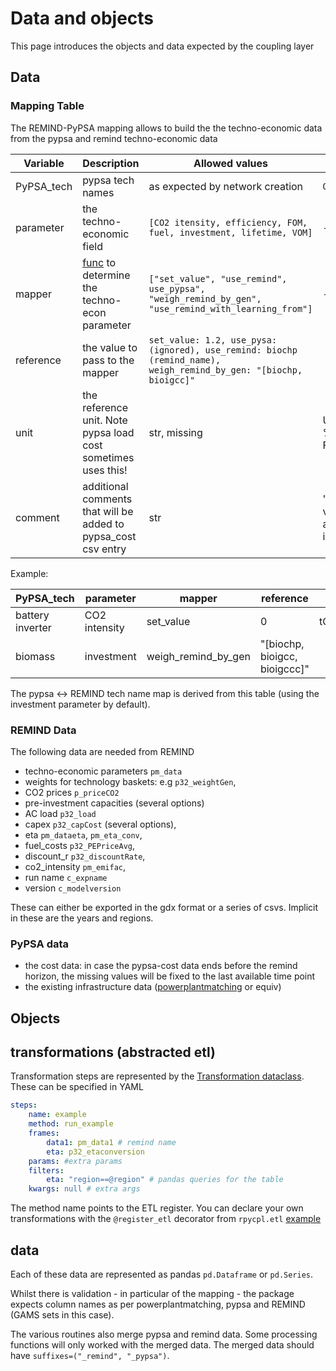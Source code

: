 # Data and objects
This page introduces the objects and data expected by the coupling layer
## Data

### Mapping Table
The REMIND-PyPSA mapping allows to build the the techno-economic data from the pypsa and remind techno-economic data 

| Variable | Description | Allowed values | example |
|--------------------|---------------|------------|-----------|
| PyPSA_tech | pypsa tech names | as expected by network creation | `OCGT` |
| parameter  | the techno-economic field | `[CO2 itensity, efficiency, FOM, fuel, investment, lifetime, VOM] ` | - |
| mapper    | [func](transformations#techno-economic-data) to determine the techno-econ parameter | `["set_value", "use_remind", use_pypsa", "weigh_remind_by_gen", "use_remind_with_learning_from"]`| - |
| reference | the value to pass to the mapper | `set_value: 1.2, use_pysa:(ignored), use_remind: biochp (remind_name), weigh_remind_by_gen: "[biochp, bioigcc]"` |
| unit     | the reference unit. Note pypsa load cost sometimes uses this! | str, missing | USD/Mwh, % (for FOM) |  
| comment | additional comments that will be added to pypsa_cost csv entry | str | "Dummy value to avoid issues" |

Example:

PyPSA_tech|parameter|mapper|reference|unit|comment|
|----|-----|----|----|----|----|
battery inverter|CO2 intensity|set_value|0|tCO2/MWh_th| |
biomass|investment|weigh_remind_by_gen|"[biochp, bioigcc, bioigccc]"| |

The pypsa <-> REMIND tech name map is derived from this table (using the investment parameter by default).

### REMIND Data

The following data are needed from REMIND
- techno-economic parameters `pm_data`
- weights for technology baskets: e.g `p32_weightGen`,
- CO2 prices `p_priceCO2`
- pre-investment capacities (several options)
- AC load `p32_load`
- capex `p32_capCost` (several options),
- eta `pm_dataeta`, `pm_eta_conv`,
- fuel_costs `p32_PEPriceAvg`,
- discount_r `p32_discountRate`,
- co2_intensity `pm_emifac`,
- run name `c_expname`
- version `c_modelversion`

These can either be exported in the gdx format or a series of csvs.
Implicit in these are the years and regions.

### PyPSA data
- the cost data: in case the pypsa-cost data ends before the remind horizon, the missing values will be fixed to the last available time point
- the existing infrastructure data ([powerplantmatching](https://powerplantmatching.readthedocs.io/en/latest/) or equiv)

## Objects

## transformations (abstracted etl)

Transformation steps are represented by the [Transformation dataclass](../docs/reference/etl).
These can be specified in YAML
```yaml
steps:
    name: example
    method: run_example
    frames: 
        data1: pm_data1 # remind name
        eta: p32_etaconversion
    params: #extra params
    filters:
        eta: "region==@region" # pandas queries for the table
    kwargs: null # extra args
```

The method name points to the ETL register. You can declare your own transformations with the `@register_etl` decorator from `rpycpl.etl` [example](tutorials#abstracted-logic)

## data 

Each of these data are represented as pandas `pd.Dataframe` or `pd.Series`. 

Whilst there is validation - in particular of the mapping - the package expects column names as per powerplantmatching, pypsa and REMIND (GAMS sets in this case).

The various routines also merge pypsa and remind data. Some processing functions will only worked with the merged data. The merged data should have `suffixes=("_remind", "_pypsa")`.



